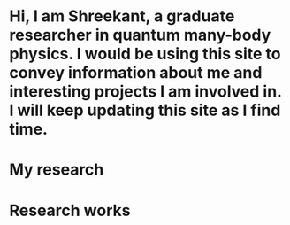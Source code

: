 # Hi, I am Shreekant, a graduate researcher in quantum many-body physics. I would be using this site to convey information about me and interesting projects I am involved in. I will keep updating this site as I find time.

# My research
# Research works
